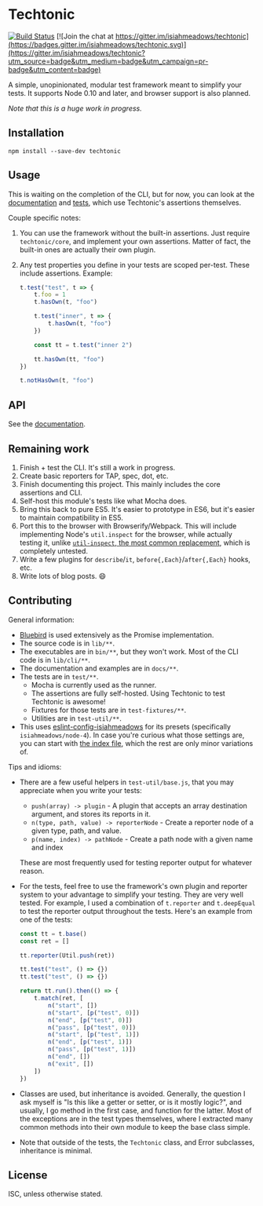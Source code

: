 # Techtonic

[![Build Status](https://travis-ci.org/isiahmeadows/techtonic.svg?branch=master)](https://travis-ci.org/isiahmeadows/techtonic) [![Join the chat at https://gitter.im/isiahmeadows/techtonic](https://badges.gitter.im/isiahmeadows/techtonic.svg)](https://gitter.im/isiahmeadows/techtonic?utm_source=badge&utm_medium=badge&utm_campaign=pr-badge&utm_content=badge)

A simple, unopinionated, modular test framework meant to simplify your tests. It supports Node 0.10 and later, and browser support is also planned.

*Note that this is a huge work in progress.*

## Installation

```
npm install --save-dev techtonic
```

## Usage

This is waiting on the completion of the CLI, but for now, you can look at the
[documentation](./docs/README.md) and [tests](./test/), which use Techtonic's
assertions themselves.

Couple specific notes:

1. You can use the framework without the built-in assertions. Just require `techtonic/core`, and implement your own assertions. Matter of fact, the built-in ones are actually their own plugin.

2. Any test properties you define in your tests are scoped per-test. These include assertions. Example:

    ```js
    t.test("test", t => {
        t.foo = 1
        t.hasOwn(t, "foo")

        t.test("inner", t => {
            t.hasOwn(t, "foo")
        })

        const tt = t.test("inner 2")

        tt.hasOwn(tt, "foo")
    })

    t.notHasOwn(t, "foo")
    ```

## API

See the [documentation](./docs/README.md).

## Remaining work

1. Finish + test the CLI. It's still a work in progress.
2. Create basic reporters for TAP, spec, dot, etc.
3. Finish documenting this project. This mainly includes the core assertions and CLI.
4. Self-host this module's tests like what Mocha does.
5. Bring this back to pure ES5. It's easier to prototype in ES6, but it's easier to maintain compatibility in ES5.
6. Port this to the browser with Browserify/Webpack. This will include implementing Node's `util.inspect` for the browser, while actually testing it, unlike [`util-inspect`, the most common replacement](https://www.npmjs.com/package/util-inspect), which is completely untested.
7. Write a few plugins for `describe`/`it`, `before{,Each}`/`after{,Each}` hooks, etc.
8. Write lots of blog posts. :smile:

## Contributing

General information:

- [Bluebird](http://bluebirdjs.com) is used extensively as the Promise implementation.
- The source code is in `lib/**`.
- The executables are in `bin/**`, but they won't work. Most of the CLI code is in `lib/cli/**`.
- The documentation and examples are in `docs/**`.
- The tests are in `test/**`.
    - Mocha is currently used as the runner.
    - The assertions are fully self-hosted. Using Techtonic to test Techtonic is awesome!
    - Fixtures for those tests are in `test-fixtures/**`.
    - Utilities are in `test-util/**`.
- This uses [eslint-config-isiahmeadows](https://npmjs.com/package/eslint-config-isiahmeadows) for its presets (specifically `isiahmeadows/node-4`). In case you're curious what those settings are, you can start with [the index file](https://github.com/isiahmeadows/eslint-config-isiahmeadows/blob/master/index.js), which the rest are only minor variations of.

Tips and idioms:

- There are a few useful helpers in `test-util/base.js`, that you may appreciate when you write your tests:

    - `push(array) -> plugin` - A plugin that accepts an array destination argument, and stores its reports in it.
    - `n(type, path, value) -> reporterNode` - Create a reporter node of a given type, path, and value.
    - `p(name, index) -> pathNode` - Create a path node with a given name and index

    These are most frequently used for testing reporter output for whatever reason.

- For the tests, feel free to use the framework's own plugin and reporter system to your advantage to simplify your testing. They are very well tested. For example, I used a combination of `t.reporter` and `t.deepEqual` to test the reporter output throughout the tests. Here's an example from one of the tests:

    ```js
    const tt = t.base()
    const ret = []

    tt.reporter(Util.push(ret))

    tt.test("test", () => {})
    tt.test("test", () => {})

    return tt.run().then(() => {
        t.match(ret, [
            n("start", [])
            n("start", [p("test", 0)])
            n("end", [p("test", 0)])
            n("pass", [p("test", 0)])
            n("start", [p("test", 1)])
            n("end", [p("test", 1)])
            n("pass", [p("test", 1)])
            n("end", [])
            n("exit", [])
        ])
    })
    ```

- Classes are used, but inheritance is avoided. Generally, the question I ask myself is "Is this like a getter or setter, or is it mostly logic?", and usually, I go method in the first case, and function for the latter. Most of the exceptions are in the test types themselves, where I extracted many common methods into their own module to keep the base class simple.

- Note that outside of the tests, the `Techtonic` class, and Error subclasses, inheritance is minimal.

## License

ISC, unless otherwise stated.
